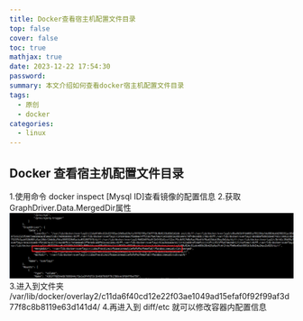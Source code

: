 ```yaml
---
title: Docker查看宿主机配置文件目录
top: false
cover: false
toc: true
mathjax: true
date: 2023-12-22 17:54:30
password:
summary: 本文介绍如何查看docker宿主机配置文件目录
tags:
  - 原创
  - docker
categories:
  - linux
---
```

## Docker 查看宿主机配置文件目录
1.使用命令 docker inspect [Mysql ID]查看镜像的配置信息
2.获取 GraphDriver.Data.MergedDir属性
![img.png](img.png)
3.进入到文件夹  /var/lib/docker/overlay2/c11da6f40cd12e22f03ae1049ad15efaf0f92f99af3d77f8c8b8119e63d141d4/
4.再进入到 diff/etc  就可以修改容器内配置信息
